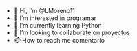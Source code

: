 - 👋 Hi, I’m @LMoreno11
- 👀 I’m interested in programar
- 🌱 I’m currently learning Python
- 💞️ I’m looking to collaborate on proyectos
- 📫 How to reach me comentario

<!---
LMoreno11/LMoreno11 is a ✨ special ✨ repository because its `README.md` (this file) appears on your GitHub profile.
You can click the Preview link to take a look at your changes.
--->
